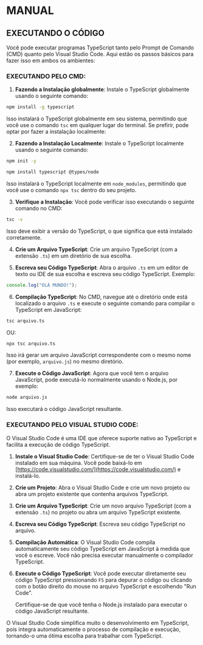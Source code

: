 # MANUAL
## EXECUTANDO O CÓDIGO
Você pode executar programas TypeScript tanto pelo Prompt de Comando (CMD) quanto pelo Visual Studio Code. Aqui estão os passos básicos para fazer isso em ambos os ambientes:

### EXECUTANDO PELO CMD:
1. **Fazendo a Instalação globalmente**: Instale o TypeScript globalmente usando o seguinte comando:

```bash
npm install -g typescript
```

Isso instalará o TypeScript globalmente em seu sistema, permitindo que você use o comando `tsc` em qualquer lugar do terminal. Se prefirir, pode optar por fazer a instalação localmente:

2. **Fazendo a Instalação Localmente**: Instale o TypeScript localmente usando o seguinte comando:

```bash
npm init -y
```

```bash
npm install typescript @types/node
```

Isso instalará o TypeScript localmente em `node_modules`, permitindo que você use o comando `npx tsc` dentro do seu projeto.

3. **Verifique a Instalação**: Você pode verificar isso executando o seguinte comando no CMD:

```bash
tsc -v
```

Isso deve exibir a versão do TypeScript, o que significa que está instalado corretamente.

4. **Crie um Arquivo TypeScript**: Crie um arquivo TypeScript (com a extensão `.ts`) em um diretório de sua escolha.

5. **Escreva seu Código TypeScript**: Abra o arquivo `.ts` em um editor de texto ou IDE de sua escolha e escreva seu código TypeScript. Exemplo:
```typescript
console.log("OLÁ MUNDO!");
```

6. **Compilação TypeScript**: No CMD, navegue até o diretório onde está localizado o arquivo `.ts` e execute o seguinte comando para compilar o TypeScript em JavaScript:

```bash
tsc arquivo.ts
```

OU:

```bash
npx tsc arquivo.ts
```

Isso irá gerar um arquivo JavaScript correspondente com o mesmo nome (por exemplo, `arquivo.js`) no mesmo diretório.

7. **Execute o Código JavaScript**: Agora que você tem o arquivo JavaScript, pode executá-lo normalmente usando o Node.js, por exemplo:

```bash
node arquivo.js
```

Isso executará o código JavaScript resultante.

### EXECUTANDO PELO VISUAL STUDIO CODE:
O Visual Studio Code é uma IDE que oferece suporte nativo ao TypeScript e facilita a execução de código TypeScript.

1. **Instale o Visual Studio Code**: Certifique-se de ter o Visual Studio Code instalado em sua máquina. Você pode baixá-lo em [https://code.visualstudio.com/](https://code.visualstudio.com/) e instalá-lo.

2. **Crie um Projeto**: Abra o Visual Studio Code e crie um novo projeto ou abra um projeto existente que contenha arquivos TypeScript.

3. **Crie um Arquivo TypeScript**: Crie um novo arquivo TypeScript (com a extensão `.ts`) no projeto ou abra um arquivo TypeScript existente.

4. **Escreva seu Código TypeScript**: Escreva seu código TypeScript no arquivo.

5. **Compilação Automática**: O Visual Studio Code compila automaticamente seu código TypeScript em JavaScript à medida que você o escreve. Você não precisa executar manualmente o compilador TypeScript.

6. **Execute o Código TypeScript**: Você pode executar diretamente seu código TypeScript pressionando `F5` para depurar o código ou clicando com o botão direito do mouse no arquivo TypeScript e escolhendo "Run Code".

   Certifique-se de que você tenha o Node.js instalado para executar o código JavaScript resultante.

O Visual Studio Code simplifica muito o desenvolvimento em TypeScript, pois integra automaticamente o processo de compilação e execução, tornando-o uma ótima escolha para trabalhar com TypeScript.
